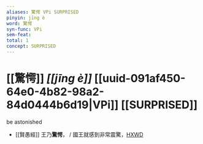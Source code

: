 ```yaml
---
aliases: 驚愕 VPi SURPRISED
pinyin: jīng è
word: 驚愕
syn-func: VPi
sem-feat: 
total: 1
concept: SURPRISED 
---
```

# [[驚愕]] *[[jīng è]]*  [[uuid-091af450-64e0-4b82-98a2-84d0444b6d19|VPi]] [[SURPRISED]]
be astonished
 - [[賢愚經]] 王乃**驚愕**， / 國王就感到非常震驚，[HXWD](https://hxwd.org/textview.html?location=KR6b0059_T_002-0360a.42)